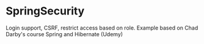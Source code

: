 # SpringSecurity
Login support, CSRF, restrict access based on role. Example based on Chad Darby's course Spring and Hibernate (Udemy)
